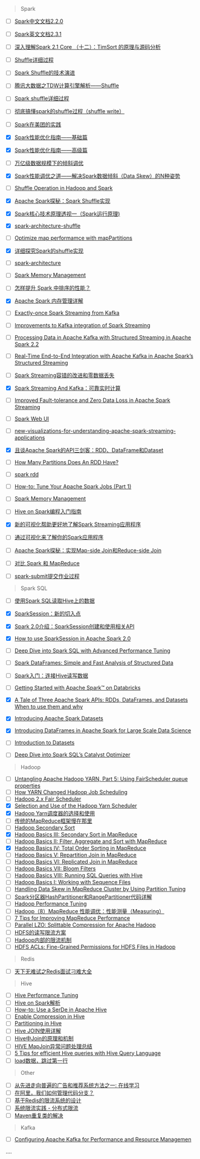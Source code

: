 > Spark
- [ ] [Spark中文文档2.2.0](http://spark.apachecn.org/docs/cn/2.2.0/sql-programming-guide.html)
- [ ] [Spark英文文档2.3.1](http://spark.apache.org/docs/2.3.1/rdd-programming-guide.html)
- [ ] [深入理解Spark 2.1 Core （十二）：TimSort 的原理与源码分析](https://blog.csdn.net/u011239443/article/details/57406300)
- [ ] [Shuffle详细过程](https://github.com/JerryLead/SparkInternals/blob/master/markdown/4-shuffleDetails.md)
- [ ] [Spark Shuffle的技术演进](https://www.jianshu.com/p/4c5c2e535da5)
- [ ] [腾讯大数据之TDW计算引擎解析——Shuffle](https://www.csdn.net/article/2014-05-19/2819831-TDW-Shuffle/2)
- [ ] [Spark shuffle详细过程](https://www.cnblogs.com/yangsy0915/p/6058611.html)
- [ ] [彻底搞懂spark的shuffle过程（shuffle write）](https://mp.weixin.qq.com/s/6zvUHOa935xaEKpp_KCyGA?utm_medium=hao.caibaojian.com&utm_source=hao.caibaojian.com)
- [ ] [Spark在美团的实践](https://tech.meituan.com/spark-in-meituan.html)
- [x] [Spark性能优化指南——基础篇](https://tech.meituan.com/spark-tuning-basic.html)
- [x] [Spark性能优化指南——高级篇](https://tech.meituan.com/spark-tuning-pro.html)
- [ ] [万亿级数据规模下的倾斜调优](https://mp.weixin.qq.com/s/uuSe_kgw5QW_APVtk4zVHg)
- [x] [Spark性能调优之道——解决Spark数据倾斜（Data Skew）的N种姿势](http://www.infoq.com/cn/articles/the-road-of-spark-performance-tuning)
- [ ] [Shuffle Operation in Hadoop and Spark](https://analyticsindiamag.com/shuffle-operation-hadoop-spark/)
- [x] [Apache Spark探秘：Spark Shuffle实现](http://dongxicheng.org/framework-on-yarn/apache-spark-shuffle-details/)
- [x] [Spark核心技术原理透视一（Spark运行原理)](https://www.toutiao.com/i6511498014832460301/?tt_from=weixin&utm_campaign=client_share&timestamp=1520998005&app=news_article&utm_source=weixin&iid=26380623414&utm_medium=toutiao_android&wxshare_count=1)
- [x] [spark-architecture-shuffle](https://0x0fff.com/spark-architecture-shuffle/)
- [ ] [Optimize map performamce with mapPartitions](https://bzhangusc.wordpress.com/2014/06/19/optimize-map-performamce-with-mappartitions/)
- [x] [详细探究Spark的shuffle实现](http://jerryshao.me/2014/01/04/spark-shuffle-detail-investigation/)
- [ ] [spark-architecture](https://0x0fff.com/spark-architecture/)
- [ ] [Spark Memory Management](https://0x0fff.com/spark-memory-management/)
- [ ] [怎样提升 Spark 中排序的性能？](http://blog.jobbole.com/103545/?utm_source=group.jobbole.com&utm_medium=relatedArticles)
- [x] [Apache Spark 内存管理详解](http://blog.jobbole.com/110756/?utm_source=blog.jobbole.com&utm_medium=relatedPosts)
- [ ] [Exactly-once Spark Streaming from Kafka](https://github.com/koeninger/kafka-exactly-once/blob/master/blogpost.md)
- [ ] [Improvements to Kafka integration of Spark Streaming](https://databricks.com/blog/2015/03/30/improvements-to-kafka-integration-of-spark-streaming.html)
- [ ] [Processing Data in Apache Kafka with Structured Streaming in Apache Spark 2.2](https://databricks.com/blog/2017/04/26/processing-data-in-apache-kafka-with-structured-streaming-in-apache-spark-2-2.html)
- [ ] [Real-Time End-to-End Integration with Apache Kafka in Apache Spark’s Structured Streaming](https://databricks.com/blog/2017/04/04/real-time-end-to-end-integration-with-apache-kafka-in-apache-sparks-structured-streaming.html)
- [ ] [Spark Streaming容错的改进和零数据丢失](https://www.toutiao.com/a4024943817/)
- [x] [Spark Streaming And Kafka：可靠实时计算](https://www.toutiao.com/a6513864038332498435/)
- [ ] [Improved Fault-tolerance and Zero Data Loss in Apache Spark Streaming](https://databricks.com/blog/2015/01/15/improved-driver-fault-tolerance-and-zero-data-loss-in-spark-streaming.html)
- [ ] [Spark Web UI](https://jaceklaskowski.gitbooks.io/mastering-apache-spark/content/spark-webui-jobs.html#AllJobsPage)
- [ ] [new-visualizations-for-understanding-apache-spark-streaming-applications](https://databricks.com/blog/2015/07/08/new-visualizations-for-understanding-apache-spark-streaming-applications.html)
- [x] [且谈Apache Spark的API三剑客：RDD、DataFrame和Dataset](http://www.infoq.com/cn/articles/three-apache-spark-apis-rdds-dataframes-and-datasets#)
- [ ] [How Many Partitions Does An RDD Have?](https://databricks.gitbooks.io/databricks-spark-knowledge-base/content/performance_optimization/how_many_partitions_does_an_rdd_have.html)
- [ ] [spark rdd](http://www.tutorialspoint.com/spark_sql/spark_rdd.htm)
- [ ] [How-to: Tune Your Apache Spark Jobs (Part 1)](http://blog.cloudera.com/blog/2015/03/how-to-tune-your-apache-spark-jobs-part-1/)
- [ ] [Spark Memory Management](https://0x0fff.com/spark-architecture/)
- [ ] [Hive on Spark编程入门指南](https://www.iteblog.com/archives/1493.html)
- [x] [新的可视化帮助更好地了解Spark Streaming应用程序](https://www.csdn.net/article/2015-07-15/2825214)
- [ ] [通过可视化来了解你的Spark应用程序](https://www.csdn.net/article/2015-07-08/2825162)
- [ ] [Apache Spark探秘：实现Map-side Join和Reduce-side Join](http://dongxicheng.org/framework-on-yarn/apache-spark-join-two-tables/)
- [ ] [对比 Spark 和 MapReduce](http://blog.jobbole.com/97150/)
- [ ] [spark-submit提交作业过程](http://www.cnblogs.com/cenyuhai/p/3775687.html?utm_source=tuicool&utm_medium=referral)


> Spark SQL
- [ ] [使用Spark SQL读取Hive上的数据](https://www.iteblog.com/archives/1491.html)
- [x] [SparkSession：新的切入点](https://www.iteblog.com/archives/1682.html)
- [x] [Spark 2.0介绍：SparkSession创建和使用相关API](https://www.iteblog.com/archives/1673.html)
- [x] [How to use SparkSession in Apache Spark 2.0](https://databricks.com/blog/2016/08/15/how-to-use-sparksession-in-apache-spark-2-0.html)
- [ ] [Deep Dive into Spark SQL with Advanced Performance Tuning](https://databricks.com/session/scalable-monitoring-using-prometheus-with-apache-spark-clusters)
- [ ] [Spark DataFrames: Simple and Fast Analysis of Structured Data](https://databricks.com/session/spark-dataframes-simple-and-fast-analysis-of-structured-data)
- [ ] [Spark入门：连接Hive读写数据](http://dblab.xmu.edu.cn/blog/1086-2/)
- [ ] [Getting Started with Apache Spark™ on Databricks](https://databricks.com/product/getting-started-guide/datasets)
- [X] [A Tale of Three Apache Spark APIs: RDDs, DataFrames, and Datasets When to use them and why](https://databricks.com/blog/2016/07/14/a-tale-of-three-apache-spark-apis-rdds-dataframes-and-datasets.html)
- [x] [Introducing Apache Spark Datasets](https://databricks.com/blog/2016/01/04/introducing-apache-spark-datasets.html)
- [X] [Introducing DataFrames in Apache Spark for Large Scale Data Science](https://databricks.com/blog/2015/02/17/introducing-dataframes-in-spark-for-large-scale-data-science.html)
- [ ] [Introduction to Datasets](https://docs.databricks.com/spark/latest/dataframes-datasets/introduction-to-datasets.html)
- [ ] [Deep Dive into Spark SQL’s Catalyst Optimizer](https://databricks.com/blog/2015/04/13/deep-dive-into-spark-sqls-catalyst-optimizer.html)


> Hadoop
- [ ] [Untangling Apache Hadoop YARN, Part 5: Using FairScheduler queue properties](http://blog.cloudera.com/blog/2017/02/untangling-apache-hadoop-yarn-part-5-using-fairscheduler-queue-properties/)
- [ ] [How YARN Changed Hadoop Job Scheduling](https://www.linuxjournal.com/content/how-yarn-changed-hadoop-job-scheduling)
- [ ] [Hadoop 2.x Fair Scheduler](http://doc.mapr.com/display/MapR/Hadoop+2.x+Fair+Scheduler)
- [x] [Selection and Use of the Hadoop Yarn Scheduler](http://www.cobub.com/en/the-selection-and-use-of-hadoop-yarn-scheduler/)
- [x] [Hadoop Yarn调度器的选择和使用](http://www.cocoachina.com/design/20170726/20010.html)
- [ ] [传统的MapReduce框架慢在那里](http://jerryshao.me/2013/04/15/%E4%BC%A0%E7%BB%9F%E7%9A%84MapReduce%E6%A1%86%E6%9E%B6%E6%85%A2%E5%9C%A8%E5%93%AA%E9%87%8C/)
- [ ] [Hadoop Secondary Sort](https://www.safaribooksonline.com/library/view/data-algorithms/9781491906170/ch01.html)
- [x] [Hadoop Basics III: Secondary Sort in MapReduce](http://blog.ditullio.fr/2015/12/28/hadoop-basics-secondary-sort-in-mapreduce/)
- [ ] [Hadoop Basics II: Filter, Aggregate and Sort with MapReduce](http://blog.ditullio.fr/2015/12/24/hadoop-basics-filter-aggregate-sort-mapreduce/#TheMapReduce_solution)
- [x] [Hadoop Basics IV: Total Order Sorting in MapReduce](http://blog.ditullio.fr/2016/01/04/hadoop-basics-total-order-sorting-mapreduce/)
- [ ] [Hadoop Basics V: Repartition Join in MapReduce](http://blog.ditullio.fr/2016/01/29/hadoop-basics-repartition-join-mapreduce/)
- [ ] [Hadoop Basics VI: Replicated Join in MapReduce](http://blog.ditullio.fr/2016/02/03/hadoop-basics-replicated-join-in-mapreduce/)
- [ ] [Hadoop Basics VII: Bloom Filters](http://blog.ditullio.fr/2016/02/04/hadoop-basics-bloom-filters/)
- [ ] [Hadoop Basics VIII: Running SQL Queries with Hive](http://blog.ditullio.fr/2016/02/11/hadoop-basics-running-sql-queries-with-hive/)
- [ ] [Hadoop Basics I: Working with Sequence Files](http://blog.ditullio.fr/2015/12/18/hadoop-basics-working-with-sequence-files/)
- [ ] [Handling Data Skew in MapReduce Cluster by Using Partition Tuning](https://www.hindawi.com/journals/jhe/2017/1425102/)
- [ ] [Spark分区器HashPartitioner和RangePartitioner代码详解](https://www.iteblog.com/archives/1522.html)
- [ ] [Hadoop Performance Tuning](http://hadooptutorial.info/hadoop-performance-tuning/)
- [ ] [Hadoop（8）MapReduce 性能调优：性能测量（Measuring）](http://www.cnblogs.com/datacloud/p/3589875.html)
- [ ] [7 Tips for Improving MapReduce Performance](http://blog.cloudera.com/blog/2009/12/7-tips-for-improving-mapreduce-performance/)
- [ ] [Parallel LZO: Splittable Compression for Apache Hadoop](http://blog.cloudera.com/blog/2009/06/parallel-lzo-splittable-compression-for-hadoop/)
- [ ] [HDFS的读写限流方案](https://blog.csdn.net/androidlushangderen/article/details/51235380)
- [ ] [Hadoop内部的限流机制](https://blog.csdn.net/androidlushangderen/article/details/50638697)
- [ ] [HDFS ACLs: Fine-Grained Permissions for HDFS Files in Hadoop](https://zh.hortonworks.com/blog/hdfs-acls-fine-grained-permissions-hdfs-files-hadoop/)

> Redis
- [ ] [天下无难试之Redis面试刁难大全](https://mp.weixin.qq.com/s/507jyNbL4xCkxyW6Xk15Xg)

> Hive
- [ ] [Hive Performance Tuning](http://hadooptutorial.info/hive-performance-tuning/)
- [ ] [Hive on Spark解析](https://www.csdn.net/article/2015-04-24/2824545)
- [ ] [How-to: Use a SerDe in Apache Hive](http://blog.cloudera.com/blog/2012/12/how-to-use-a-serde-in-apache-hive/)
- [ ] [Enable Compression in Hive](http://hadooptutorial.info/enable-compression-in-hive)
- [ ] [Partitioning in Hive](http://hadooptutorial.info/partitioning-in-hive/#Static_Partitioning_in_Hive)
- [ ] [Hive JOIN使用详解](http://shiyanjun.cn/archives/588.html)
- [ ] [Hive中Join的原理和机制](http://lxw1234.com/archives/2015/06/313.htm)
- [ ] [HIVE MapJoin异常问题处理总结](https://yq.aliyun.com/articles/64306)
- [ ] [5 Tips for efficient Hive queries with Hive Query Language](https://www.qubole.com/blog/5-tips-for-efficient-hive-queries/)
- [ ] [load数据，跳过第一行](https://blog.csdn.net/qq_34105362/article/details/80538191)

> Other
- [ ] [从先进走向普遍的广告和推荐系统方法之一: 在线学习](http://www.algorithmdog.com/advance-to-normal1?hmsr=toutiao.io&utm_medium=toutiao.io&utm_source=toutiao.io)
- [ ] [在阿里，我们如何管理代码分支？](https://mp.weixin.qq.com/s/JsBX3UPgZL_HUOTCIopr_A)
- [ ] [基于Redis的限流系统的设计](https://www.jianshu.com/p/a3d068f2586d)
- [ ] [系统限流实践 - 分布式限流](https://blog.csdn.net/lzw_2006/article/details/51880563)
- [ ] [Maven重复类的解决](https://www.cnblogs.com/zemliu/archive/2013/08/23/3277241.html)

> Kafka

- [ ] [Configuring Apache Kafka for Performance and Resource Managemen](https://www.cloudera.com/documentation/kafka/latest/topics/kafka_performance.html#concept_gqw_rcz_yq)


....
